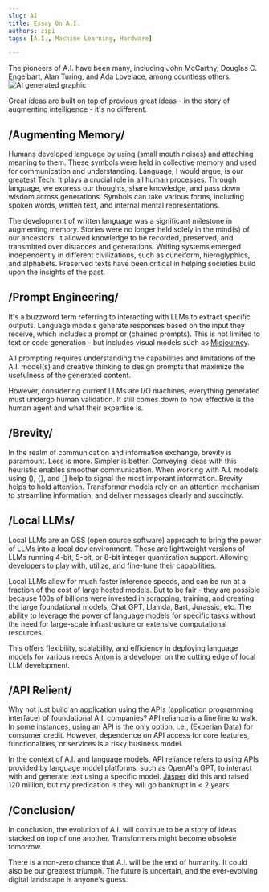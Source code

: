 ```yaml
---
slug: AI
title: Essay On A.I. 
authors: zipi
tags: [A.I., Machine Learning, Hardware]

---
```


The pioneers of A.I. have been many, including John McCarthy, Douglas C. Engelbart, Alan Turing, and Ada Lovelace, among countless others.![AI generated graphic](/img/AI.png)
<!--truncate-->

Great ideas are built on top of previous great ideas - in the story of augmenting intelligence - it's no different.

## /Augmenting Memory/

Humans developed language by using (small mouth noises) and attaching meaning to them. These symbols were held in collective memory and used for communication and understanding. Language, I would argue, is our greatest Tech. It plays a crucial role in all human processes. Through language, we express our thoughts, share knowledge, and pass down wisdom across generations. Symbols can take various forms, including spoken words, written text, and internal mental representations.

The development of written language was a significant milestone in augmenting memory. Stories were no longer held solely in the mind(s) of our ancestors. It allowed knowledge to be recorded, preserved, and transmitted over distances and generations. Writing systems emerged independently in different civilizations, such as cuneiform, hieroglyphics, and alphabets. Preserved texts have been critical in helping societies build upon the insights of the past.

## /Prompt Engineering/

It's a buzzword term referring to interacting with LLMs to extract specific outputs. Language models generate responses based on the input they receive, which includes a prompt or (chained prompts). This is not limited to text or code generation - but includes visual models such as [Midjourney](https://www.midjourney.com/). 

All prompting requires understanding the capabilities and limitations of the A.I. model(s) and creative thinking to design prompts that maximize the usefulness of the generated content.

However, considering current LLMs are I/O machines, everything generated must undergo human validation. It still comes down to how effective is the human agent and what their expertise is.

## /Brevity/

In the realm of communication and information exchange, brevity is paramount. Less is more. Simpler is better. Conveying ideas with this heuristic enables smoother communication. When working with A.I. models using (), {}, and [] help to signal the most imporant information. Brevity helps to hold attention. Transformer models rely on an attention mechanism to streamline information, and deliver messages clearly and succinctly.

## /Local LLMs/

Local LLMs are an OSS (open source software) approach to bring the power of LLMs into a local dev environment. These are lightweight versions of LLMs running 4-bit, 5-bit, or 8-bit integer quantization support. Allowing developers to play with, utilize, and fine-tune their capabilities. 

Local LLMs allow for much faster inference speeds, and can be run at a fraction of the cost of large hosted models. But to be fair - they are possible because 100s of billions were invested in scrapping, training, and creating the large foundational models, Chat GPT, Llamda, Bart, Jurassic, etc. The ability to leverage the power of language models for specific tasks without the need for large-scale infrastructure or extensive computational resources. 

This offers flexibility, scalability, and efficiency in deploying language models for various needs [Anton](https://twitter.com/abacaj) is a developer on the cutting edge of local LLM development. 

## /API Relient/

Why not just build an application using the APIs (application programming interface) of foundational A.I. companies? API reliance is a fine line to walk. In some instances, using an API is the only option, i.e., (Experian Data) for consumer credit. However, dependence on API access for core features, functionalities, or services is a risky business model. 

In the context of A.I. and language models, API reliance refers to using APIs provided by language model platforms, such as OpenAI's GPT, to interact with and generate text using a specific model. [Jasper](https://www.jasper.ai/) did this and raised 120 million, but my predication is they will go bankrupt in < 2 years.

## /Conclusion/

In conclusion, the evolution of A.I. will continue to be a story of ideas stacked on top of one another. Transformers might become obsolete tomorrow.

There is a non-zero chance that A.I. will be the end of humanity. It could also be our greatest triumph. The future is uncertain, and the ever-evolving digital landscape is anyone's guess. 